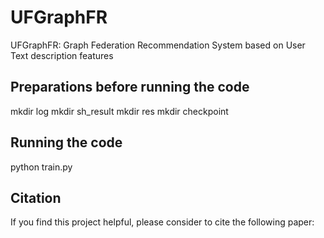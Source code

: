 # UFGraphFR
UFGraphFR: Graph Federation Recommendation System based on User Text description features


## Preparations before running the code
mkdir log
mkdir sh_result
mkdir res
mkdir checkpoint

## Running the code
python train.py

## Citation
If you find this project helpful, please consider to cite the following paper:

```

```
